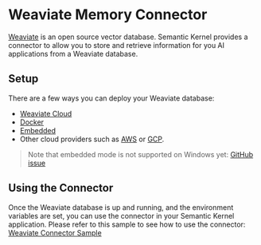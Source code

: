 # Weaviate Memory Connector

[Weaviate](https://weaviate.io/developers/weaviate) is an open source vector database. Semantic Kernel provides a connector to allow you to store and retrieve information for you AI applications from a Weaviate database.

## Setup

There are a few ways you can deploy your Weaviate database:
- [Weaviate Cloud](https://weaviate.io/developers/weaviate/installation/weaviate-cloud-services)
- [Docker](https://weaviate.io/developers/weaviate/installation/docker-compose)
- [Embedded](https://weaviate.io/developers/weaviate/installation/embedded)
- Other cloud providers such as [AWS](https://weaviate.io/developers/weaviate/installation/aws-marketplace) or [GCP](https://weaviate.io/developers/weaviate/installation/gc-marketplace).

> Note that embedded mode is not supported on Windows yet: [GitHub issue](https://github.com/weaviate/weaviate/issues/3315)

## Using the Connector

Once the Weaviate database is up and running, and the environment variables are set, you can use the connector in your Semantic Kernel application. Please refer to this sample to see how to use the connector: [Weaviate Connector Sample](../../../../samples/concepts/memory/new_memory.py)